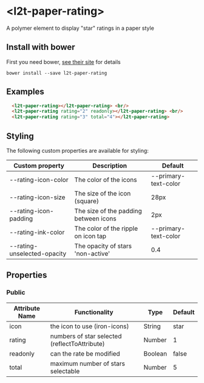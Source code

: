# \<l2t-paper-rating\>

A polymer element to display &#34;star&#34; ratings in a paper style

## Install with bower

First you need bower, [see their site](http://bower.io/) for details

```
bower install --save l2t-paper-rating
```

## Examples

<!---
```
<custom-element-demo>
  <template>
    <script src="../webcomponentsjs/webcomponents-lite.js"></script>
    <link rel="import" href="l2t-paper-rating.html">
	 <next-code-block></next-code-block>
  </template>
</custom-element-demo>
```
-->
```html
  <l2t-paper-rating></l2t-paper-rating> <br/>
  <l2t-paper-rating rating="2" readonly></l2t-paper-rating> <br/>
  <l2t-paper-rating rating="3" total="4"></l2t-paper-rating>
```

## Styling

The following custom properties are available for styling:

| Custom property | Description | Default |
|----------------|-------------|-------------|
| --rating-icon-color | The color of the icons | --primary-text-color |
| --rating-icon-size | The size of the icon (square) | 28px |
| --rating-icon-padding | The size of the padding between icons | 2px |
| --rating-ink-color | The color of the ripple on icon tap | --primary-text-color |
| --rating-unselected-opacity | The opacity of stars 'non-active' | 0.4 |

## Properties

### Public

| Attribute Name | Functionality | Type | Default |
|----------------|-------------|-------------|-------------|
| icon | the icon to use (iron-icons) | String | star |
| rating | numbers of star selected (reflectToAttribute) | Number | 1 |
| readonly | can the rate be modified | Boolean | false |
| total | maximum number of stars selectable | Number | 5 |
